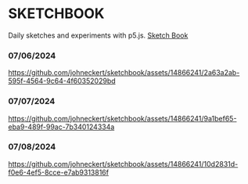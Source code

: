 # SKETCHBOOK

Daily sketches and experiments with p5.js.
[Sketch Book](https://johneckert.github.io/sketchbook/)

### 07/06/2024
https://github.com/johneckert/sketchbook/assets/14866241/2a63a2ab-595f-4564-9c64-4f60352029bd

### 07/07/2024
https://github.com/johneckert/sketchbook/assets/14866241/9a1bef65-eba9-489f-99ac-7b340124334a

### 07/08/2024
https://github.com/johneckert/sketchbook/assets/14866241/10d2831d-f0e6-4ef5-8cce-e7ab9313816f




